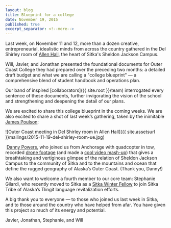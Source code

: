 ```yaml
---
layout: blog
title: Blueprint for a college
date: November 19, 2015
published: true
excerpt_separator: <!--more-->
---
```


Last week, on November 11 and 12, more than a dozen creative, entrepreneurial, idealistic minds from across the country gathered in the Del Shirley room of [Allen Hall](http://sitkafineartscamp.org/facilities/allen-hall-2/), the heart of Sitka's Sheldon Jackson Campus.

Will, Javier, and Jonathan presented  the foundational documents for Outer Coast College they had prepared over the preceding two months: a detailed draft budget and what we are calling a "college blueprint" — a comprehensive blend of student handbook and operations plan.

Our band of inspired [collaborators]({{ site.root }}/team) interrogated every sentence of these documents, further invigorating the vision of the school and strengthening and deepening the detail of our plans.

We are excited to share this college blueprint in the coming weeks. We are also excited to share a shot of last week’s gathering, taken by the inimitable [James Poulson](http://www.alaskapublic.org/2015/04/24/ak-the-sitka-sentinel-remains-a-family-affair/):

![Outer Coast meeting in Del Shirley room in Allen Hall]({{ site.assetsurl }}mailings/2015-11-19-del-shirley-room-ue.jpg)

<!--more-->
​
[Danny Powers](http://www.newsminer.com/features/outdoors/alaska-mountain-wilderness-classic-not-kind-to-fairbanks-racer/article_49e48df8-ef7c-11e2-8b2b-0019bb30f31a.html), who joined us from Anchorage with quadcopter in tow, recorded [drone footage](https://drive.google.com/file/d/0B4DptdF75JoITlR1Rkc4S0hWbjA/view?usp=sharing) (and made a [cool video mash-up](https://www.dropbox.com/s/na0tcxuj82nlnb4/OCC-FirstMeetingVideoDraft.mov?dl=0)) that gives a breathtaking and vertiginous glimpse of the relation of Sheldon Jackson Campus to the community of Sitka and to the mountains and ocean that define the rugged geography of Alaska’s Outer Coast. (Thank you, Danny!)

We also want to welcome a fourth member to our core team: Stephanie Gilardi, who recently moved to Sitka as a [Sitka Winter Fellow](http://bulldogsonbaranof.com/service-fellowships/) to join Sitka Tribe of Alaska’s Tlingit language revitalization efforts.

A big thank you to everyone — to those who joined us last week in Sitka, and to those around the country who have helped from afar. You have given this project so much of its energy and potential.

Javier, Jonathan, Stephanie, and Will
